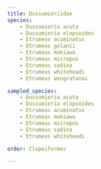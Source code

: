 ```yaml
---
title: Dussumieriidae
species:
    - Dussumieria acuta
    - Dussumieria elopsoides
    - Etrumeus acuminatus
    - Etrumeus golanii
    - Etrumeus makiawa
    - Etrumeus micropus
    - Etrumeus sadina
    - Etrumeus whiteheadi
    - Etrumeus wongratanai

sampled_species:
    - Dussumieria acuta
    - Dussumieria elopsoides
    - Etrumeus acuminatus
    - Etrumeus makiawa
    - Etrumeus micropus
    - Etrumeus sadina
    - Etrumeus whiteheadi

order: Clupeiformes

---
```

